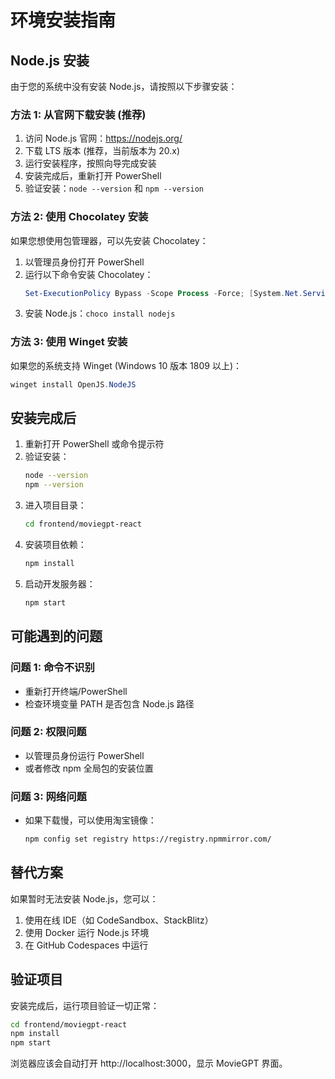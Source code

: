 # 环境安装指南

## Node.js 安装

由于您的系统中没有安装 Node.js，请按照以下步骤安装：

### 方法 1: 从官网下载安装 (推荐)

1. 访问 Node.js 官网：https://nodejs.org/
2. 下载 LTS 版本 (推荐，当前版本为 20.x)
3. 运行安装程序，按照向导完成安装
4. 安装完成后，重新打开 PowerShell
5. 验证安装：`node --version` 和 `npm --version`

### 方法 2: 使用 Chocolatey 安装

如果您想使用包管理器，可以先安装 Chocolatey：

1. 以管理员身份打开 PowerShell
2. 运行以下命令安装 Chocolatey：
   ```powershell
   Set-ExecutionPolicy Bypass -Scope Process -Force; [System.Net.ServicePointManager]::SecurityProtocol = [System.Net.ServicePointManager]::SecurityProtocol -bor 3072; iex ((New-Object System.Net.WebClient).DownloadString('https://community.chocolatey.org/install.ps1'))
   ```
3. 安装 Node.js：`choco install nodejs`

### 方法 3: 使用 Winget 安装

如果您的系统支持 Winget (Windows 10 版本 1809 以上)：

```powershell
winget install OpenJS.NodeJS
```

## 安装完成后

1. 重新打开 PowerShell 或命令提示符
2. 验证安装：
   ```bash
   node --version
   npm --version
   ```
3. 进入项目目录：
   ```bash
   cd frontend/moviegpt-react
   ```
4. 安装项目依赖：
   ```bash
   npm install
   ```
5. 启动开发服务器：
   ```bash
   npm start
   ```

## 可能遇到的问题

### 问题 1: 命令不识别
- 重新打开终端/PowerShell
- 检查环境变量 PATH 是否包含 Node.js 路径

### 问题 2: 权限问题
- 以管理员身份运行 PowerShell
- 或者修改 npm 全局包的安装位置

### 问题 3: 网络问题
- 如果下载慢，可以使用淘宝镜像：
  ```bash
  npm config set registry https://registry.npmmirror.com/
  ```

## 替代方案

如果暂时无法安装 Node.js，您可以：

1. 使用在线 IDE（如 CodeSandbox、StackBlitz）
2. 使用 Docker 运行 Node.js 环境
3. 在 GitHub Codespaces 中运行

## 验证项目

安装完成后，运行项目验证一切正常：

```bash
cd frontend/moviegpt-react
npm install
npm start
```

浏览器应该会自动打开 http://localhost:3000，显示 MovieGPT 界面。 